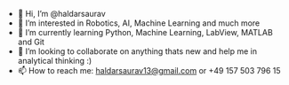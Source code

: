 - 👋 Hi, I’m @haldarsaurav
- 👀 I’m interested in Robotics, AI, Machine Learning and much more
- 🌱 I’m currently learning Python, Machine Learning, LabView, MATLAB and Git
- 💞️ I’m looking to collaborate on anything thats new and help me in analytical thinking :)
- 📫 How to reach me: haldarsaurav13@gmail.com or +49 157 503 796 15

<!---
haldarsaurav/haldarsaurav is a ✨ special ✨ repository because its `README.md` (this file) appears on your GitHub profile.
You can click the Preview link to take a look at your changes.
--->
